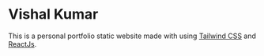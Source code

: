 # Vishal Kumar
This is a personal portfolio static website made with using [Tailwind CSS](https://tailwindcss.com "Click me") and [ReactJs](https://reactjs.org/ "Click me").